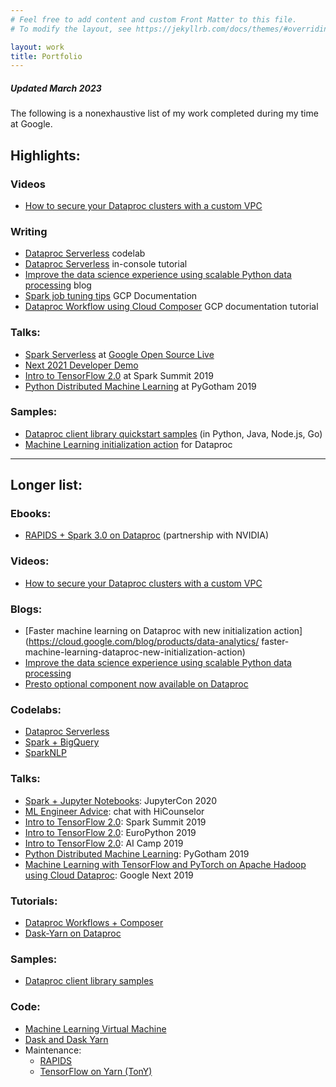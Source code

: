 ```yaml
---
# Feel free to add content and custom Front Matter to this file.
# To modify the layout, see https://jekyllrb.com/docs/themes/#overriding-theme-defaults

layout: work
title: Portfolio
---
```


##### Updated March 2023
The following is a nonexhaustive list of my work completed during my time at Google.

## Highlights:

### Videos
- [How to secure your Dataproc clusters with a custom VPC](https://www.youtube.com/watch?v=NpLqDexlaUg)

### Writing
- [Dataproc Serverless](https://codelabs.developers.google.com/dataproc-serverless#0) codelab
- [Dataproc Serverless](https://console.cloud.google.com/welcome?walkthrough_id=dataproc--dataproc_serverless_quickstart) in-console tutorial
- [Improve the data science experience using scalable Python data processing](https://cloud.google.com/blog/products/data-analytics/improve-data-science-experience-using-scalable-python-data-processing) blog
- [Spark job tuning tips](https://cloud.google.com/dataproc/docs/support/spark-job-tuning) GCP Documentation
- [Dataproc Workflow using Cloud Composer](https://cloud.google.com/dataproc/docs/tutorials/workflow-composer) GCP documentation tutorial

### Talks:
- [Spark Serverless](https://www.youtube.com/watch?v=C5NtxKrKnaE&t=145s) at [Google Open Source Live](https://opensourcelive.withgoogle.com/events/spark-day-2022)
- [Next 2021 Developer Demo](https://www.youtube.com/watch?v=yxwG8OdN8Jg&t=458)
- [Intro to TensorFlow 2.0](https://www.youtube.com/watch?v=nnNVGfRGY4E) at Spark Summit 2019
- [Python Distributed Machine Learning](https://www.youtube.com/watch?v=eVvjbTZc1CM) at PyGotham 2019

### Samples:
- [Dataproc client library quickstart samples](https://cloud.google.com/dataproc/docs/samples/dataproc-quickstart) (in Python, Java, Node.js, Go)
- [Machine Learning initialization action](https://github.com/GoogleCloudDataproc/initialization-actions/tree/master/mlvm) for Dataproc 

***

## Longer list:

### Ebooks:
- [RAPIDS + Spark 3.0 on Dataproc](https://thepoweroftwo.solutions/guide/accelerating-apache-spark-3/) (partnership with NVIDIA)

### Videos:
- [How to secure your Dataproc clusters with a custom VPC](https://www.youtube.com/watch?v=NpLqDexlaUg)

### Blogs:
- [Faster machine learning on Dataproc with new initialization action](https://cloud.google.com/blog/products/data-analytics/
faster-machine-learning-dataproc-new-initialization-action)
- [Improve the data science experience using scalable Python data processing](https://cloud.google.com/blog/products/data-analytics/improve-data-science-experience-using-scalable-python-data-processing/)
- [Presto optional component now available on Dataproc](https://cloud.google.com/blog/products/data-analytics/presto-optional-component-now-available-on-dataproc)

### Codelabs:
- [Dataproc Serverless](https://codelabs.developers.google.com/dataproc-serverless#0)
- [Spark + BigQuery](https://codelabs.developers.google.com/codelabs/pyspark-bigquery#0)
- [SparkNLP](https://codelabs.developers.google.com/codelabs/spark-nlp#0)

### Talks:
- [Spark + Jupyter Notebooks](https://www.youtube.com/watch?v=eXJEnCQH0ug): JupyterCon 2020
- [ML Engineer Advice](https://www.youtube.com/watch?v=S7_W_H98z7I): chat with HiCounselor
- [Intro to TensorFlow 2.0](https://www.youtube.com/watch?v=nnNVGfRGY4E): Spark Summit 2019
- [Intro to TensorFlow 2.0](https://www.youtube.com/watch?v=9CdCczxwuZ4): EuroPython 2019
- [Intro to TensorFlow 2.0](https://www.youtube.com/watch?v=Kb9ixq9U38Y): AI Camp 2019
- [Python Distributed Machine Learning](https://www.youtube.com/watch?v=eVvjbTZc1CM): PyGotham 2019
- [Machine Learning with TensorFlow and PyTorch on Apache Hadoop using Cloud Dataproc](https://www.youtube.com/watch?v=hr7_pG3yEOQ): Google Next 2019

### Tutorials:
- [Dataproc Workflows + Composer](https://cloud.google.com/dataproc/docs/tutorials/workflow-composer)
- [Dask-Yarn on Dataproc](https://yarn.dask.org/en/latest/gcp-dataproc.html)

### Samples:
- [Dataproc client library samples](https://cloud.google.com/dataproc/docs/samples) 

### Code:
- [Machine Learning Virtual Machine](https://github.com/GoogleCloudDataproc/initialization-actions/tree/master/mlvm)
- [Dask and Dask Yarn](https://github.com/GoogleCloudDataproc/initialization-actions/tree/master/dask)
- Maintenance:
  - [RAPIDS](https://github.com/GoogleCloudDataproc/initialization-actions/tree/master/rapids)
  - [TensorFlow on Yarn (TonY)](https://github.com/GoogleCloudDataproc/initialization-actions/tree/master/tony)